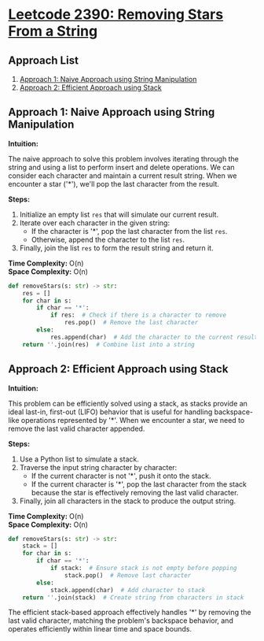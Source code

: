 # [Leetcode 2390: Removing Stars From a String](https://leetcode.com/problems/removing-stars-from-a-string/)

## Approach List
1. [Approach 1: Naive Approach using String Manipulation](#approach-1)
2. [Approach 2: Efficient Approach using Stack](#approach-2)

## Approach 1: Naive Approach using String Manipulation

**Intuition:**

The naive approach to solve this problem involves iterating through the string and using a list to perform insert and delete operations. We can consider each character and maintain a current result string. When we encounter a star ('*'), we'll pop the last character from the result.

**Steps:**

1. Initialize an empty list `res` that will simulate our current result.
2. Iterate over each character in the given string:
   - If the character is '*', pop the last character from the list `res`.
   - Otherwise, append the character to the list `res`.
3. Finally, join the list `res` to form the result string and return it.

**Time Complexity:** O(n)  
**Space Complexity:** O(n)

```python
def removeStars(s: str) -> str:
    res = []
    for char in s:
        if char == '*':
            if res:  # Check if there is a character to remove
                res.pop()  # Remove the last character
        else:
            res.append(char)  # Add the character to the current result
    return ''.join(res)  # Combine list into a string
```

## Approach 2: Efficient Approach using Stack

**Intuition:**

This problem can be efficiently solved using a stack, as stacks provide an ideal last-in, first-out (LIFO) behavior that is useful for handling backspace-like operations represented by '*'. When we encounter a star, we need to remove the last valid character appended.

**Steps:**

1. Use a Python list to simulate a stack.
2. Traverse the input string character by character:
   - If the current character is not '*', push it onto the stack.
   - If the current character is '*', pop the last character from the stack because the star is effectively removing the last valid character.
3. Finally, join all characters in the stack to produce the output string.

**Time Complexity:** O(n)  
**Space Complexity:** O(n)

```python
def removeStars(s: str) -> str:
    stack = []
    for char in s:
        if char == '*':
            if stack:  # Ensure stack is not empty before popping
                stack.pop()  # Remove last character
        else:
            stack.append(char)  # Add character to stack
    return ''.join(stack)  # Create string from characters in stack
```

The efficient stack-based approach effectively handles '*' by removing the last valid character, matching the problem's backspace behavior, and operates efficiently within linear time and space bounds.

